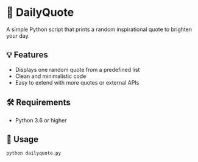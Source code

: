 # 📝 DailyQuote

A simple Python script that prints a random inspirational quote to brighten your day.

## 💡 Features

- Displays one random quote from a predefined list
- Clean and minimalistic code
- Easy to extend with more quotes or external APIs

## 🛠 Requirements

- Python 3.6 or higher

## 🚀 Usage

```bash
python dailyquote.py